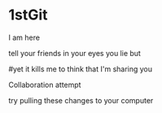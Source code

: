 ﻿# 1stGit
I am here

tell your friends
in your eyes
you lie but

#yet it kills me to think
that I'm sharing you

Collaboration attempt

try pulling these changes to your computer
